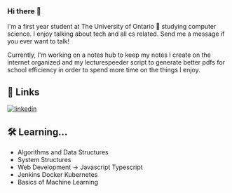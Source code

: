 ### Hi there 👋 
I'm a first year student at The University of Ontario 🚀 studying computer science. I 
enjoy talking about tech and all cs related. Send me a message if you ever want to talk!

Currently, I'm working on a notes hub to keep my notes I create on the internet organized and my lecturespeeder script to generate better pdfs for school efficiency in order to spend more time on the things I enjoy.

## 🔗 Links
[![linkedin](https://img.shields.io/badge/linkedin-0A66C2?style=for-the-badge&logo=linkedin&logoColor=white)](https://www.linkedin.com/in/andy-sit-413165219/)


## 🛠 Learning...
- Algorithms and Data Structures
- System Structures
- Web Development -> Javascript Typescript 
- Jenkins Docker Kubernetes
- Basics of Machine Learning


<!--
**andysit1/andysit1** is a ✨ _special_ ✨ repository because its `README.md` (this file) appears on your GitHub profile.

Here are some ideas to get you started:

- 🔭 I’m currently working on ...
- 🌱 I’m currently learning ...
- 👯 I’m looking to collaborate on ...
- 🤔 I’m looking for help with ...
- 💬 Ask me about ...
- 📫 How to reach me: ...
- 😄 Pronouns: ...
- ⚡ Fun fact: ...
-->
